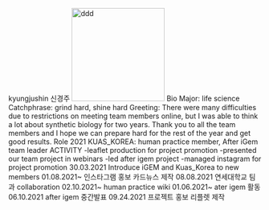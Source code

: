 kyungjushin 신경주
<img width="185" alt="ddd" src="https://user-images.githubusercontent.com/87192944/136650020-2145a648-5033-4cb9-a524-fd7ffe833041.PNG">
Bio
Major: life science
Catchphrase: grind hard, shine hard
Greeting: There were many difficulties due to restrictions on meeting team members online, but I was able to think a lot about synthetic biology for two years. Thank you to all the team members and I hope we can prepare hard for the rest of the year and get good results.
Role
2021 KUAS_KOREA: human practice member, After iGem team leader
ACTIVITY
-leaflet production for project promotion
-presented our team project in webinars
-led after igem project
-managed instagram for project promotion
30.03.2021
Introduce iGEM and Kuas_Korea to new members
01.08.2021~
인스타그램 홍보 카드뉴스 제작
08.08.2021
연세대학교 팀과 collaboration
02.10.2021~
human practice wiki
01.06.2021~
ater igem 활동
06.10.2021
after igem 중간발표
09.24.2021
프로젝트 홍보 리플렛 제작

